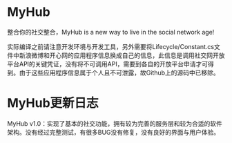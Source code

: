 # MyHub
整合你的社交整合，MyHub is a new way to live in the social network age!

实际编译之前请注意开发环境与开发工具，另外需要将Lifecycle/Constant.cs文件中新浪微博和开心网的应用程序信息换成自己的信息，此信息是调用社交网开放平台API的关键凭证，没有将不可调用API，需要到各自的开放平台申请才可得到。由于这些应用程序信息属于个人且不可泄露，故Github上的源码中已移除。

# MyHub更新日志
MyHub v1.0：实现了基本的社交功能，拥有较为完善的服务层和较为合适的软件架构。没有经过完整测试，有很多BUG没有修复，没有良好的界面与用户体验。
